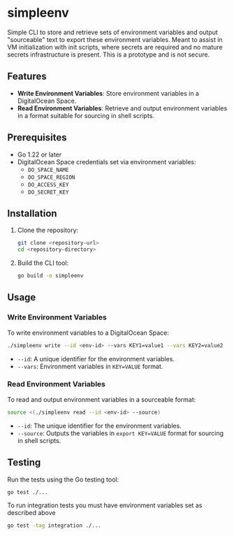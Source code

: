 # simpleenv

Simple CLI to store and retrieve sets of environment variables and output "sourceable" text to export these environment variables. Meant to assist in VM initialization with init scripts, where secrets are required and no mature secrets infrastructure is present. This is a prototype and is not secure.

## Features

- **Write Environment Variables**: Store environment variables in a DigitalOcean Space.
- **Read Environment Variables**: Retrieve and output environment variables in a format suitable for sourcing in shell scripts.

## Prerequisites

- Go 1.22 or later
- DigitalOcean Space credentials set via environment variables:
  - `DO_SPACE_NAME`
  - `DO_SPACE_REGION`
  - `DO_ACCESS_KEY`
  - `DO_SECRET_KEY`

## Installation

1. Clone the repository:
   ```bash
   git clone <repository-url>
   cd <repository-directory>
   ```

2. Build the CLI tool:
   ```bash
   go build -o simpleenv
   ```

## Usage

### Write Environment Variables

To write environment variables to a DigitalOcean Space:

```bash
./simpleenv write --id <env-id> --vars KEY1=value1 --vars KEY2=value2
```

- `--id`: A unique identifier for the environment variables.
- `--vars`: Environment variables in `KEY=VALUE` format.

### Read Environment Variables

To read and output environment variables in a sourceable format:

```bash
source <(./simpleenv read --id <env-id> --source)
```

- `--id`: The unique identifier for the environment variables.
- `--source`: Outputs the variables in `export KEY=VALUE` format for sourcing in shell scripts.

## Testing

Run the tests using the Go testing tool:

```bash
go test ./...
```

To run integration tests you must have environment variables set as described above
```bash
go test -tag integration ./...
```

